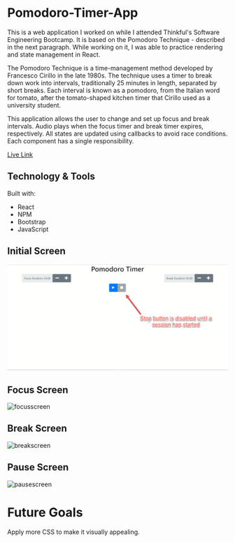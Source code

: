 # Pomodoro-Timer-App
This is a web application I worked on while I attended Thinkful's Software Engineering Bootcamp. It is based on the Pomodoro Technique - described in the next paragraph. While working on it, I was able to practice rendering and state management in React.

The Pomodoro Technique is a time-management method developed by Francesco Cirillo in the late 1980s. The technique uses a timer to break down work into intervals, traditionally 25 minutes in length, separated by short breaks. Each interval is known as a pomodoro, from the Italian word for tomato, after the tomato-shaped kitchen timer that Cirillo used as a university student.

This application allows the user to change and set up focus and break intervals. Audio plays when the focus timer and break timer expires, respectively. All states are updated using callbacks to avoid race conditions. Each component has a single responsibility.

[Live Link](https://pomodoro-project-qsty4az65-jessicatam128-gmailcom.vercel.app/)

## Technology & Tools
Built with: 
* React
* NPM
* Bootstrap
* JavaScript

## Initial Screen
![Alt text](./img/initialscreen.jpg?raw=true)

## Focus Screen
![focusscreen](https://user-images.githubusercontent.com/74563848/134547304-c6c7aac1-3679-4b18-b218-1e95477fa024.jpg)

## Break Screen
![breakscreen](https://user-images.githubusercontent.com/74563848/134547345-adb68bab-4ac7-49cf-b085-ef1a86f4671e.jpg)

## Pause Screen
![pausescreen](https://user-images.githubusercontent.com/74563848/134547400-0331b125-feff-4486-886d-8468f61b8d70.jpg)

# Future Goals
Apply more CSS to make it visually appealing.
